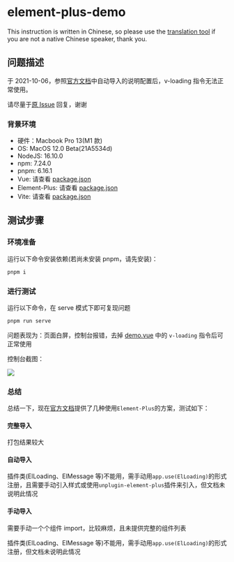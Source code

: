 # element-plus-demo
This instruction is written in Chinese, so please use the [translation tool](https://www.deepl.com) if you are not a native Chinese speaker, thank you.

## 问题描述
于 2021-10-06，参照[官方文档](https://element-plus.org/en-US/guide/quickstart.html#on-demand-import)中自动导入的说明配置后，v-loading 指令无法正常使用。

请尽量于[原 Issue](https://github.com/element-plus/element-plus/issues/3776) 回复，谢谢

### 背景环境
* 硬件：Macbook Pro 13(M1 款)
* OS: MacOS 12.0 Beta(21A5534d)
* NodeJS: 16.10.0
* npm: 7.24.0
* pnpm: 6.16.1
* Vue: 请查看 [package.json](package.json)
* Element-Plus: 请查看 [package.json](package.json)
* Vite: 请查看 [package.json](package.json)

## 测试步骤
### 环境准备
运行以下命令安装依赖(若尚未安装 pnpm，请先安装)：

```sh
pnpm i
```

### 进行测试
运行以下命令，在 serve 模式下即可复现问题

```sh
pnpm run serve
```

问题表现为：页面白屏，控制台报错，去掉 [demo.vue](src/views/demo.vue) 中的 `v-loading` 指令后可正常使用

控制台截图：

<img src="https://user-images.githubusercontent.com/9296576/136084776-dd136b01-1043-4b3c-8503-3ae4ee8662f9.png">

### 总结
总结一下，现在[官方文档](https://element-plus.org/en-US/guide/quickstart.html#on-demand-import)提供了几种使用`Element-Plus`的方案，测试如下：

#### 完整导入
打包结果较大

#### 自动导入
插件类(ElLoading、ElMessage 等)不能用，需手动用`app.use(ElLoading)`的形式注册，且需要手动引入样式或使用`unplugin-element-plus`插件来引入，但文档未说明此情况

#### 手动导入
需要手动一个个组件 import，比较麻烦，且未提供完整的组件列表

插件类(ElLoading、ElMessage 等)不能用，需手动用`app.use(ElLoading)`的形式注册，但文档未说明此情况
